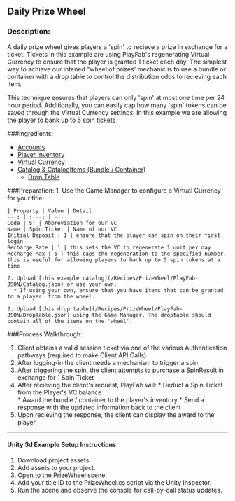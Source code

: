 ## Daily Prize Wheel
### Description:
A daily prize wheel gives players a 'spin' to recieve a prize in exchange for a ticket. Tickets in this example are using PlayFab's regenerating Virtual Currency to ensure that the player is granted 1 ticket each day. The simplest way to achieve our intened "wheel of prizes' mechanic is to use a bundle or container with a drop table to control the distribution odds to recieving each item. 

This technique ensures that players can only 'spin' at most one time per 24 hour period. Additionally, you can easily cap how many 'spin' tokens can be saved through the Virtual Currency settings. In this example we are allowing the player to bank up to 5 spin tickets 

###Ingredients:
  * [Accounts](https://api.playfab.com/docs/building-blocks#Accounts)
  * [Player Inventory](https://api.playfab.com/docs/building-blocks#Player_Inventory)
  * [Virtual Currency](https://api.playfab.com/docs/building-blocks#Virtual_Currency)
  * [Catalog & CatalogItems (Bundle / Container)](https://api.playfab.com/docs/building-blocks#Catalog)
	* [Drop Table](https://api.playfab.com/docs/building-blocks#Drop_Table)

###Preparation:
	  1. Use the Game Manager to configure a Virtual Currency for your title:

    | Property | Value | Detail
    ---: | :---: | --- 
    Code | ST | Abbreviation for our VC
    Name | Spin Ticket | Name of our VC
    Initial Deposit | 1 | ensure that the player can spin on their first login
    Recharge Rate | 1 | this sets the VC to regenerate 1 unit per day
    Recharge Max | 5 | this caps the regeneration to the specified number, this is useful for allowing players to bank up to 5 spin tokens at a time

    2. Upload [this example catalog](/Recipes/PrizeWheel/PlayFab-JSON/Catalog.json) or use your own.
      * If using your own, ensure that you have items that can be granted to a player. from the wheel.

    3. Upload [this drop table](/Recipes/PrizeWheel/PlayFab-JSON/DropTable.json) using the Game Manager. The droptable should contain all of the items on the 'wheel'.

###Process Walkthrough:
  1. Client obtains a valid session ticket via one of the various Authentication pathways (required to make Client API Calls)
  2. After logging-in the client needs a mechanism to trigger a spin
  3. After triggering the spin, the client attempts to purchase a SpinResult in exchange for 1 Spin Ticket
  4. After recieving the client's request, PlayFab will:
    * Deduct a Spin Ticket from the Player's VC balance  
    * Award the bundle / container to the player's inventory 
    * Send a response with the updated information back to the client
  5. Upon recieving the response, the client can display the award to the player.

----

#### Unity 3d Example Setup Instructions:
  1. Download project assets. 
  2. Add assets to your project. 
  3. Open to the PrizeWheel scene.
  4. Add your title ID to the PrizeWheel.cs script via the Unity Inspector.
  5. Run the scene and observe the console for call-by-call status updates.